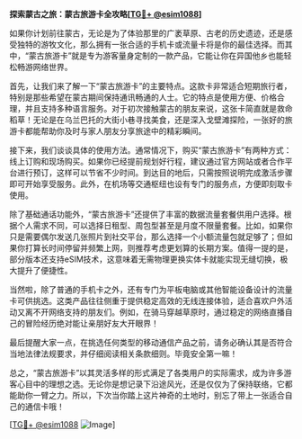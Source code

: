 **探索蒙古之旅：蒙古旅游卡全攻略[[TG💪+ @esim1088](https://t.me/s/esim1088)]**

如果你计划前往蒙古，无论是为了体验那里的广袤草原、古老的历史遗迹，还是感受独特的游牧文化，那么拥有一张合适的手机卡或流量卡将是你的最佳选择。而其中，“蒙古旅游卡”就是专为游客量身定制的一款产品，它能让你在异国他乡也能轻松畅游网络世界。

首先，让我们来了解一下“蒙古旅游卡”的主要特点。这款卡非常适合短期旅行者，特别是那些希望在蒙古期间保持通讯畅通的人士。它的特点是使用方便、价格合理，并且支持多种语言服务。对于初次接触蒙古的朋友来说，这张卡简直就是救命稻草！无论是在乌兰巴托的大街小巷寻找美食，还是深入戈壁滩探险，一张好的旅游卡都能帮助你及时与家人朋友分享旅途中的精彩瞬间。

接下来，我们谈谈具体的使用方法。通常情况下，购买“蒙古旅游卡”有两种方式：线上订购和现场购买。如果你已经提前规划好行程，建议通过官方网站或者合作平台进行预订，这样可以节省不少时间。到达目的地后，只需按照说明完成激活步骤即可开始享受服务。此外，在机场等交通枢纽也设有专门的服务点，方便即刻取卡使用。

除了基础通话功能外，“蒙古旅游卡”还提供了丰富的数据流量套餐供用户选择。根据个人需求不同，可以选择日租型、周包型甚至是月度不限量套餐。比如，如果你只是需要偶尔发送几张照片到社交平台，那么选择一个小额流量包就足够了；但如果你打算长时间停留并频繁上网，则推荐考虑更划算的长期方案。值得一提的是，部分版本还支持eSIM技术，这意味着无需物理更换实体卡就能实现无缝切换，极大提升了便捷性。

当然啦，除了普通的手机卡之外，还有专门为平板电脑或其他智能设备设计的流量卡可供挑选。这类产品往往侧重于提供稳定高效的无线连接体验，适合喜欢户外活动又离不开网络支持的朋友们。例如，在骑马穿越草原时，通过稳定的网络直播自己的冒险经历绝对能让亲朋好友大开眼界！

最后提醒大家一点，在挑选任何类型的移动通信产品之前，请务必确认其是否符合当地法律法规要求，并仔细阅读相关条款细则。毕竟安全第一嘛！

总之，“蒙古旅游卡”以其灵活多样的形式满足了各类用户的实际需求，成为许多游客心目中的理想之选。无论你是想记录下沿途风光，还是仅仅为了保持联络，它都能助你一臂之力。所以，下次当你踏上这片神奇的土地时，别忘了带上一张适合自己的通信卡哦！

[[TG💪+ @esim1088](https://t.me/s/esim1088) ![Image](https://i.postimg.cc/4NQfJmqS/Snipaste-2025-05-13-00-14-12.png)]
